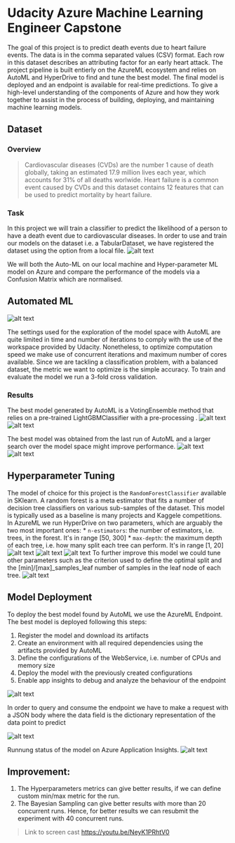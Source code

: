 # Udacity Azure Machine Learning Engineer Capstone

The goal of this project is to predict death events due to heart failure events. The data is in the comma separated values (CSV) format. Each row in this dataset describes an attributing factor for an early heart attack.
The project pipeline is built entierly on the AzureML ecosystem and relies on AutoML and HyperDrive to find and tune the best model. 
The final model is deployed and an endpoint is available for real-time predictions.
To give a high-level understanding of the components of Azure and how they work together to assist in the process of building, deploying, and maintaining machine learning models.

## Dataset

### Overview
> Cardiovascular diseases (CVDs) are the number 1 cause of death globally, taking an estimated 17.9 million lives each year, which accounts for 31% of all deaths worlwide.
Heart failure is a common event caused by CVDs and this dataset contains 12 features that can be used to predict mortality by heart failure.

### Task

In this project we will train a classifier to predict the likelihood of a person to have a death event due to cardiovascular diseases. In order to use and train our models 
on the dataset  i.e. a TabularDataset, we have registered the dataset using the option from a local file.
![alt text](https://github.com/hammad-alt/nd00333-capstone/blob/master/Images/reg-dataset.JPG)

We will both the Auto-ML on our local machine and Hyper-parameter ML model on Azure and compare the performance of the models via a Confusion Matrix which are normalised.
## Automated ML
![alt text](https://github.com/hammad-alt/nd00333-capstone/blob/master/Images/automl-config.JPG)

The settings used for the exploration of the model space with AutoML are quite limited in time and number of iterations to comply with the use of the 
workspace provided by Udacity. Nonetheless, to optimize computation speed we make use of concurrent iterations and maximum number of cores available.
Since we are tackling a classification problem, with a balanced dataset, the metric we want to optimize is the simple accuracy.
To train and evaluate the model we run a 3-fold cross validation.

### Results
The best model generated by AutoML is a VotingEnsemble method that relies on a pre-trained LightGBMClassifier with a pre-processing .
![alt text](https://github.com/hammad-alt/nd00333-capstone/blob/master/Images/automl-exp.JPG)
![alt text](https://github.com/hammad-alt/nd00333-capstone/blob/master/Images/automl-exp1.JPG)

The best model was obtained from the last run of AutoML and a larger search over the model space might improve performance. 
![alt text](https://github.com/hammad-alt/nd00333-capstone/blob/master/Images/automl-bestmodel.JPG)
![alt text](https://github.com/hammad-alt/nd00333-capstone/blob/master/Images/automl-matrix.JPG)
## Hyperparameter Tuning
The model of choice for this project is the `RandomForestClassifier` available in SKlearn.
A random forest is a meta estimator that fits a number of decision tree classifiers on various sub-samples of the dataset.
This model is typically used as a baseline is many projects and Kaggele competitions.
In AzureML we run HyperDrive on two parameters, which are arguably the two most important ones:
    * `n-estimators`: the number of estimators, i.e. trees, in the forest. It's in range [50, 300]
    * `max-depth`: the maximum depth of each tree, i.e. how many split each tree can perform. It's in range [1, 20]
![alt text](https://github.com/hammad-alt/nd00333-capstone/blob/master/Images/1.JPG)
![alt text](https://github.com/hammad-alt/nd00333-capstone/blob/master/Images/hypml-best-run.JPG)
![alt text](https://github.com/hammad-alt/nd00333-capstone/blob/master/Images/hyp-matrix.JPG)
To further improve this model we could tune other parameters such as the criterion used to define the optimal split and the [min]/[max]_samples_leaf number of samples in the 
leaf node of each tree.
![alt text](https://github.com/hammad-alt/nd00333-capstone/blob/master/Images/hyper-logs.JPG)

## Model Deployment

To deploy the best model found by AutoML we use the AzureML Endpoint. The best model is deployed following this steps:

1. Register the model and download its artifacts
2. Create an environment with all required dependencies using the artifacts provided by AutoML
3. Define the configurations of the WebService, i.e. number of CPUs and memory size
4. Deploy the model with the previously created configurations
5. Enable app insights to debug and analyze the behaviour of the endpoint

![alt text](https://github.com/hammad-alt/nd00333-capstone/blob/master/Images/automl-aci-deploy.JPG)

In order to query and consume the endpoint we have to make a request with a JSON body where the data field is the dictionary representation of the data point to predict

![alt text](https://github.com/hammad-alt/nd00333-capstone/blob/master/Images/automl-dict.JPG)

Runnung status of the model on Azure Application Insights.
![alt text](https://github.com/hammad-alt/nd00333-capstone/blob/master/Images/App-insights.JPG)

## Improvement:
1. The Hyperparameters metrics can give better results, if we can define custom min/max metric for the run.
2. The Bayesian Sampling can give better results with more than 20 concurrent runs. Hence, for better results we can resubmit the experiment with 40 concurrent runs. 


> Link to screen cast
https://youtu.be/NeyK1PRhtV0

